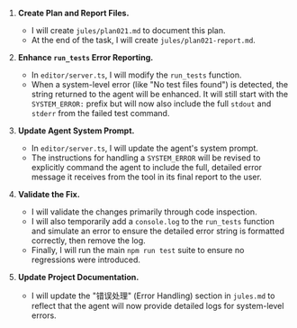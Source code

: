 1.  **Create Plan and Report Files.**
    *   I will create `jules/plan021.md` to document this plan.
    *   At the end of the task, I will create `jules/plan021-report.md`.

2.  **Enhance `run_tests` Error Reporting.**
    *   In `editor/server.ts`, I will modify the `run_tests` function.
    *   When a system-level error (like "No test files found") is detected, the string returned to the agent will be enhanced. It will still start with the `SYSTEM_ERROR:` prefix but will now also include the full `stdout` and `stderr` from the failed test command.

3.  **Update Agent System Prompt.**
    *   In `editor/server.ts`, I will update the agent's system prompt.
    *   The instructions for handling a `SYSTEM_ERROR` will be revised to explicitly command the agent to include the full, detailed error message it receives from the tool in its final report to the user.

4.  **Validate the Fix.**
    *   I will validate the changes primarily through code inspection.
    *   I will also temporarily add a `console.log` to the `run_tests` function and simulate an error to ensure the detailed error string is formatted correctly, then remove the log.
    *   Finally, I will run the main `npm run test` suite to ensure no regressions were introduced.

5.  **Update Project Documentation.**
    *   I will update the "错误处理" (Error Handling) section in `jules.md` to reflect that the agent will now provide detailed logs for system-level errors.
